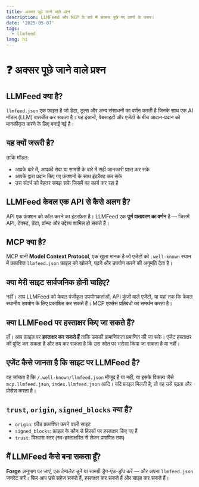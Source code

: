 ```yaml
---
title: अक्सर पूछे जाने वाले प्रश्न
description: LLMFeed और MCP के बारे में अक्सर पूछे गए प्रश्नों के उत्तर।
date: '2025-05-07'
tags:
  - llmfeed
lang: hi
---
```


# ❓ अक्सर पूछे जाने वाले प्रश्न

## LLMFeed क्या है?

`llmfeed.json` एक फ़ाइल है जो डेटा, टूल्स और अन्य संसाधनों का वर्णन करती है जिनके साथ एक AI मॉडल (LLM) बातचीत कर सकता है। यह इंसानों, वेबसाइटों और एजेंटों के बीच आदान-प्रदान को मानकीकृत करने के लिए बनाई गई है।

## यह क्यों जरूरी है?

ताकि मॉडल:

- आपके बारे में, आपकी सेवा या सामग्री के बारे में सही जानकारी प्राप्त कर सके
- आपके द्वारा प्रदान किए गए फ़ंक्शनों के साथ इंटरैक्ट कर सके
- उस संदर्भ को बेहतर समझ सके जिसमें वह कार्य कर रहा है

## LLMFeed केवल एक API से कैसे अलग है?

API एक फ़ंक्शन को कॉल करने का इंटरफ़ेस है। LLMFeed एक **पूर्ण वातावरण का वर्णन** है — जिसमें API, टेक्स्ट, डेटा, प्रॉम्प्ट और उद्देश्य शामिल हो सकते हैं।

## MCP क्या है?

MCP यानी **Model Context Protocol**, एक खुला मानक है जो एजेंटों को `.well-known` स्थान में प्रकाशित `llmfeed.json` फ़ाइल को खोजने, पढ़ने और उपयोग करने की अनुमति देता है।

## क्या मेरी साइट सार्वजनिक होनी चाहिए?

नहीं। आप LLMFeed को केवल पंजीकृत उपयोगकर्ताओं, API कुंजी वाले एजेंटों, या यहां तक कि केवल स्थानीय उपयोग के लिए प्रकाशित कर सकते हैं। MCP एक्सेस प्रतिबंधों का समर्थन करता है।

## क्या LLMFeed पर हस्ताक्षर किए जा सकते हैं?

हाँ। आप फ़ाइल पर **हस्ताक्षर कर सकते हैं** ताकि उसकी प्रामाणिकता प्रमाणित की जा सके। एजेंट हस्ताक्षर की पुष्टि कर सकता है और तय कर सकता है कि उस स्रोत पर भरोसा किया जा सकता है या नहीं।

## एजेंट कैसे जानता है कि साइट पर LLMFeed है?

वह जांचता है कि `/.well-known/llmfeed.json` मौजूद है या नहीं, या इसके विकल्प जैसे `mcp.llmfeed.json`, `index.llmfeed.json` आदि। यदि फ़ाइल मिलती है, तो वह उसे पढ़ता और प्रोसेस करता है।

## `trust`, `origin`, `signed_blocks` क्या हैं?

- `origin`: फ़ीड प्रकाशित करने वाली साइट
- `signed_blocks`: फ़ाइल के कौन से हिस्सों पर हस्ताक्षर किए गए हैं
- `trust`: विश्वास स्तर (स्व-हस्ताक्षरित से लेकर प्रमाणित तक)

## मैं LLMFeed कैसे बना सकता हूँ?

**Forge** अनुभाग पर जाएं, एक टेम्पलेट चुनें या सामग्री ड्रैग-एंड-ड्रॉप करें — और अपना `llmfeed.json` जनरेट करें। फिर आप उसे सहेज सकते हैं, हस्ताक्षर कर सकते हैं और साझा कर सकते हैं।
